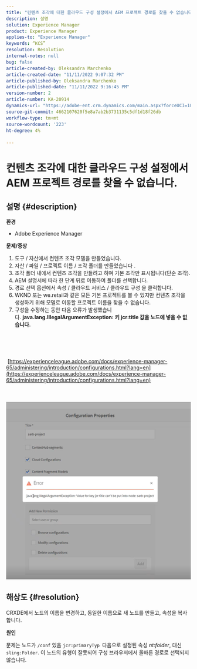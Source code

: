 ```yaml
---
title: "컨텐츠 조각에 대한 클라우드 구성 설정에서 AEM 프로젝트 경로를 찾을 수 없습니다."
description: 설명
solution: Experience Manager
product: Experience Manager
applies-to: "Experience Manager"
keywords: “KCS”
resolution: Resolution
internal-notes: null
bug: false
article-created-by: Oleksandra Marchenko
article-created-date: "11/11/2022 9:07:32 PM"
article-published-by: Oleksandra Marchenko
article-published-date: "11/11/2022 9:16:45 PM"
version-number: 2
article-number: KA-20914
dynamics-url: "https://adobe-ent.crm.dynamics.com/main.aspx?forceUCI=1&pagetype=entityrecord&etn=knowledgearticle&id=e9a83ad9-0462-ed11-9561-6045bd006b25"
source-git-commit: 4662107620f5e8a7ab2b3731135c5df1d18f26db
workflow-type: tm+mt
source-wordcount: '223'
ht-degree: 4%

---
```


# 컨텐츠 조각에 대한 클라우드 구성 설정에서 AEM 프로젝트 경로를 찾을 수 없습니다.

## 설명 {#description}


<b>환경</b>

- Adobe Experience Manager


<b>문제/증상</b>

1. 도구 / 자산에서 컨텐츠 조각 모델을 만들었습니다.
2. 자산 / 파일 / 프로젝트 이름 / 조각 폴더를 만들었습니다 .
3. 조각 폴더 내에서 컨텐츠 조각을 만들려고 하며 기본 조각만 표시됩니다(단순 조각).
4. AEM 설명서에 따라 한 단계 뒤로 이동하여 폴더를 선택합니다.
5. 경로 선택 옵션에서 속성 / 클라우드 서비스 / 클라우드 구성 을 클릭합니다.
6. WKND 또는 we.retail과 같은 모든 기본 프로젝트를 볼 수 있지만 컨텐츠 조각을 생성하기 위해 모델로 이동할 프로젝트 이름을 찾을 수 없습니다.
7. 구성을 수정하는 동안 다음 오류가 발생했습니다. <b>java.lang.IllegalArgumentException: 키 jcr:title 값을 노드에 넣을 수 없습니다.</b>

<br><br> <br><br> [https://experienceleague.adobe.com/docs/experience-manager-65/administering/introduction/configurations.html?lang=en](https://experienceleague.adobe.com/docs/experience-manager-65/administering/introduction/configurations.html?lang=en)<br><br> <br><br>![](assets/___eaa83ad9-0462-ed11-9561-6045bd006b25___.png)<br>

## 해상도 {#resolution}


CRXDE에서 노드의 이름을 변경하고, 동일한 이름으로 새 노드를 만들고, 속성을 복사합니다.

<b>원인</b>

문제는 노드가 `/conf` 있음 `jcr:primaryTyp `다음으로 설정된 속성 *nt:folder*, 대신 `sling:Folder`.
이 노드의 유형이 잘못되어 구성 브라우저에서 올바른 경로로 선택되지 않습니다.
